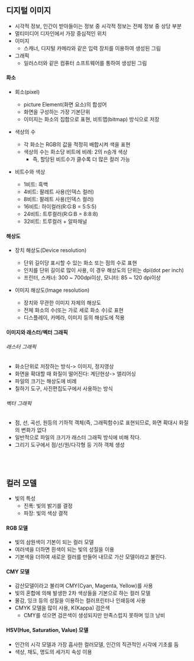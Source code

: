 ## 디지털 이미지
- 시각적 정보, 인간이 받아들이는 정보 중 시각적 정보는 전체 정보 중 상당 부분
- 멀티미디어 디자인에서 가장 중심적인 위치
- 이미지
  - 스캐너, 디지털 카메라와 같은 입력 장치를 이용하여 생성된 그림
- 그래픽
  - 일러스터와 같은 컴퓨터 소프트웨어를 통하여 생성된 그림

#### 화소
- 회소(pixel)
  - picture Element(화면 요소)의 합성어
  - 화면을 구성하는 가장 기본단위
  - 이미지는 화소의 집합으로 표현, 비트맵(bitmap) 방식으로 저장
- 색상의 수
  - 각 화소는 RGB의 값을 적정히 배합시켜 색을 표현
  - 색상의 수는 화소당 비트에 비례: 2의 n승개 색상
    - 즉, 할당된 비트수가 클수록 더 많은 컬러 가능

- 비트수와 색상
  - 1비트: 흑백
  - 4비트: 팔레트 사용(인덱스 컬러)
  - 8비트: 팔레트 사용(인덱스 컬러)
  - 16비트: 하이컬러(R:G:B = 5:5:5)
  - 24비트: 트루컬러(R:G:B = 8:8:8)
  - 32비트: 트루컬러 + 알파채널

#### 해상도
- 장치 해상도(Device resolution)
  - 단위 길이당 표시할 수 있는 화소 또는 점의 수로 표현
  - 인치를 단위 길이로 많이 사용, 이 경우 해상도의 단위는 dpi(dot per inch)
  - 프린터, 스캐너: 300 ~ 700dpi이상, 모니터: 85 ~ 120 dpi이상

- 이미지 해상도(Image resolution)
  - 장치와 무관한 이미지 자체의 해상도
  - 전체 화소의 수(또는 가로 세로 화소 수)로 표현
  - 디스플레이, 카메라, 이미지 등의 해상도에 적용

#### 이미지와 래스터/벡터 그래픽

###### 래스터 그래픽
- 화소단위로 저장하는 방식-> 이미지, 정지영상
- 화면을 확대할 때 화질이 떨어진다: 계단현상-> 앨리어싱
- 파일의 크기는 해상도에 비례
- 칠하기 도구, 사진편집도구에서 사용하는 방식

###### 벡터 그래픽
- 점, 선, 곡선, 원등의 기하적 객체(즉, 그래픽함수)로 표현되므로, 화면 확대시 화질의 변화가 없다
- 일반적으로 파일의 크기가 래스터 그래픽 방식에 비해 작다.
- 그리기 도구에서 점/선/원/다각형 등 기하 객체 생성

<br>
<br>

## 컬러 모델
- 빛의 특성
  - 진폭: 빛의 밝기를 결정
  - 파장: 빛의 색상 결적

#### RGB 모델
- 빛의 삼원색이 기본이 되는 컬러 모델
- 여러색을 더하면 흰색이 되는 빛의 성질을 이용
- 기본색을 더하여 새로운 컬러를 만들어 내므로 가산 모델이라고 불린다.

#### CMY 모델
- 감산모델이라고 불리며 CMY(Cyan, Magenta, Yellow)를 사용
- 빛의 혼합에 의해 발생한 2차 색상들을 기본으로 하는 컬러 모델
- 물감, 잉크 등의 성질을 이용하는 컬러프린터나 인쇄등에 사용
- CMYK 모델을 많이 사용, K(Kappa) 검은색
  - CMY를 섞으면 검은색이 생성되지만 만족스럽지 못하며 잉크 낭비

#### HSV(Hue, Saturation, Value) 모델
- 인간의 시각 모델과 가장 흡사한 컬러모델, 인간의 직관적인 시각에 기초를 둠
- 색상, 채도, 명도의 세가지 속성 이용

<br>
<br>
